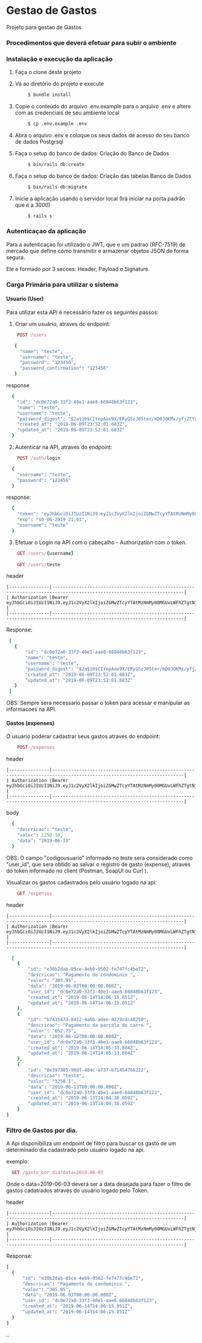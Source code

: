 # Gestao de Gastos

Projeto para gestao de Gastos

### Procedimentos que deverá efetuar para subir o ambiente
### Instalação e execução da aplicação

1. Faça o clone deste projeto

2. Vá ao diretório do projeto e execute
```bash
        $ bundle install
```

3. Copie o conteúdo do arquivo .env.example para o arquivo .env e altere com as credenciais de seu ambiente local
```bash
        $ cp .env.example .env
```

4. Abra o arquivo .env e coloque os seus dados de acesso do seu banco de dados Postgrsql

5. Faça o setup do banco de dados: Criação do Banco de Dados
```bash
        $ bin/rails db:create
```
6. Faça o setup do banco de dados: Criação das tabelas Banco de Dados
```bash
        $ bin/rails db:migrate
```
7. Inicie a aplicação usando o servidor local (Irá iniciar na porta padrão que é a 3000)
```bash
        $ rails s
```
### Autenticaçao da aplicação

Para a autenticaçao foi utilizado o JWT, que e um padrao (RFC-7519) de mercado que define como transmitir e armazenar objetos JSON de forma segura.

Ele e formado por 3 secoes: Header, Payload e Signature.


### Carga Primária para utilizar o sistema

#### Usuario (User)

Para utilizar esta API é necessário fazer os seguintes passos:

1. Criar um usuário, atraves do endpoint:

```ruby
    POST /users
```

```ruby
   {
	 "name": "teste",
	 "username": "teste",
	 "password": "123456",
	 "password_confirmation": "123456"
   }
```

response

```ruby
  {
    "id": "dc0e72a0-33f3-40e1-aae8-66848b63f123",
    "name": "teste",
    "username": "teste",
    "password_digest": "$2a$10$CIYnpAox9X/ERyGSzJ0Ster/mD0JQKMx/yfjZtYgE7gwzyeKtIiwC",
    "created_at": "2019-06-09T23:52:01.683Z",
    "updated_at": "2019-06-09T23:52:01.683Z"
  }

```


2. Autenticar na API, atraves do endpoint:

```ruby
    POST /auth/login
```

```ruby
  {
	"username": "teste",
	"password": "123456"
  }
```
  response:

```ruby
  {
    "token": "eyJhbGciOiJIUzI1NiJ9.eyJ1c2VyX2lkIjoiZGMwZTcyYTAtMzNmMy00MGUxLWFhZTgtNjY4NDhiNjNmMTIzIiwiZXhwIjoxNTYwMjExMjc1fQ.kqZMHOmELv2Sl7rRw8MqBG5UOF1QfN7yPj4gpCFL26s",
    "exp": "10-06-2019 21:01",
    "username": "teste"
  }

```
3. Efetuar o Login na API com o cabeçalho - Authorization com o token.

```ruby
    GET /users/{username}
    
    GET /users/teste
```

header
  
    |---------------|-----------------------------------------------------------------------------------------------------------------------|
    | Authorization |Bearer eyJhbGciOiJIUzI1NiJ9.eyJ1c2VyX2lkIjoiZGMwZTcyYTAtMzNmMy00MGUxLWFhZTgtNjY4NDhiNjNmMTIzIiwiZXhwIjoxNTYwMjExMjc1fQ |
    |---------------|-----------------------------------------------------------------------------------------------------------------------|


  Response:
 ```ruby
  [
    {
        "id": "dc0e72a0-33f3-40e1-aae8-66848b63f123",
        "name": "teste",
        "username": "teste",
        "password_digest": "$2a$10$CIYnpAox9X/ERyGSzJ0Ster/mD0JQKMx/yfjZtYgE7gwzyeKtIiwC",
        "created_at": "2019-06-09T23:52:01.683Z",
        "updated_at": "2019-06-09T23:52:01.683Z"
    }
  ]
```

OBS: Sempre sera necessario passar o token para acessar e manipular as informacoes na API.

#### Gastos (expenses)

O usuario poderar cadastrar seus gastos atraves do endpoint:

```ruby
    POST /expenses
```

header
  
    |---------------|-----------------------------------------------------------------------------------------------------------------------|
    | Authorization |Bearer eyJhbGciOiJIUzI1NiJ9.eyJ1c2VyX2lkIjoiZGMwZTcyYTAtMzNmMy00MGUxLWFhZTgtNjY4NDhiNjNmMTIzIiwiZXhwIjoxNTYwMjExMjc1fQ |
    |---------------|-----------------------------------------------------------------------------------------------------------------------|

body
```ruby
  {
    "descricao": "teste",
    "valor": 1250.10,
    "data": "2019-06-13"
  }
```

OBS: O campo "codigousuario" informado no teste sera considerado como "user_id", que sera obtido ao salvar o registro de gasto (expense), atraves do token informado no client (Postman, SoapUI ou Curl ).

Visualizar os gastos cadastrados pelo usuário logado na api:

```ruby
    GET /expenses
```

header
  
    |---------------|-----------------------------------------------------------------------------------------------------------------------|
    | Authorization |Bearer eyJhbGciOiJIUzI1NiJ9.eyJ1c2VyX2lkIjoiZGMwZTcyYTAtMzNmMy00MGUxLWFhZTgtNjY4NDhiNjNmMTIzIiwiZXhwIjoxNTYwMjExMjc1fQ |
    |---------------|-----------------------------------------------------------------------------------------------------------------------|

```ruby
  [
    {
        "id": "e30b2dab-05ce-4eb9-9502-fe747fc4be72",
        "descricao": "Pagamento do condominio ",
        "valor": "305.95",
        "data": "2019-06-03T00:00:00.000Z",
        "user_id": "dc0e72a0-33f3-40e1-aae8-66848b63f123",
        "created_at": "2019-06-14T14:06:15.051Z",
        "updated_at": "2019-06-14T14:06:15.051Z"
    },
    {
        "id": "b741547d-8412-4a6b-adee-8279cdc48250",
        "descricao": "Pagamento da parcela do carro ",
        "valor": "652.75",
        "data": "2019-06-12T00:00:00.000Z",
        "user_id": "dc0e72a0-33f3-40e1-aae8-66848b63f123",
        "created_at": "2019-06-14T14:05:33.804Z",
        "updated_at": "2019-06-14T14:05:33.804Z"
    },
    {
        "id": "8e397385-98df-484c-a737-b71454766222",
        "descricao": "teste",
        "valor": "1250.1",
        "data": "2019-06-13T00:00:00.000Z",
        "user_id": "dc0e72a0-33f3-40e1-aae8-66848b63f123",
        "created_at": "2019-06-13T14:04:38.059Z",
        "updated_at": "2019-06-13T14:04:38.059Z"
    }
]
```

### Filtro de Gastos por dia.

  A Api disponibiliza um endpoint de filtro para buscar os gasto de um determinado dia cadastrado pelo usuário logado na api.
  
  exemplo:
  
  ```ruby
    GET /gasto_por_dia?data=2019-06-03
  ```
  Onde o data=2019-06-03 deverá ser a data desejada para fazer o filtro de gastos cadatrados através do usuário logado pelo Token.
  
  header

    |---------------|-----------------------------------------------------------------------------------------------------------------------|
    | Authorization |Bearer eyJhbGciOiJIUzI1NiJ9.eyJ1c2VyX2lkIjoiZGMwZTcyYTAtMzNmMy00MGUxLWFhZTgtNjY4NDhiNjNmMTIzIiwiZXhwIjoxNTYwMjExMjc1fQ |
    |---------------|-----------------------------------------------------------------------------------------------------------------------|


  Response:

  ```ruby
  [
    {
        "id": "e30b2dab-05ce-4eb9-9502-fe747fc4be72",
        "descricao": "Pagamento do condominio ",
        "valor": "305.95",
        "data": "2019-06-03T00:00:00.000Z",
        "user_id": "dc0e72a0-33f3-40e1-aae8-66848b63f123",
        "created_at": "2019-06-14T14:06:15.051Z",
        "updated_at": "2019-06-14T14:06:15.051Z"
    }
  ]
```

..

